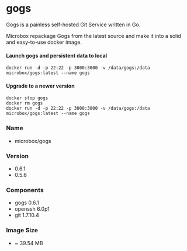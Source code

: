 gogs
====

Gogs is a painless self-hosted Git Service written in Go.

Microbox repackage Gogs from the latest source and make it into a solid and easy-to-use docker image.

#### Launch gogs and persistent data to local

```
docker run -d -p 22:22 -p 3000:3000 -v /data/gogs:/data microbox/gogs:latest --name gogs
```

#### Upgrade to a newer version

```
docker stop gogs
docker rm gogs
docker run -d -p 22:22 -p 3000:3000 -v /data/gogs:/data microbox/gogs:latest --name gogs
```

### Name

- microbox/gogs

### Version

- 0.6.1
- 0.5.6

### Components

- gogs 0.6.1
- openssh 6.0p1
- git 1.7.10.4

### Image Size

-  ~ 39.54 MB
